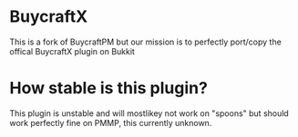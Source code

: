 # BuycraftX

This is a fork of BuycraftPM but our mission is to perfectly port/copy the offical BuycraftX plugin on Bukkit 

# How stable is this plugin?

This plugin is unstable and will mostlikey not work on "spoons" but should work perfectly fine on PMMP, this currently unknown.
